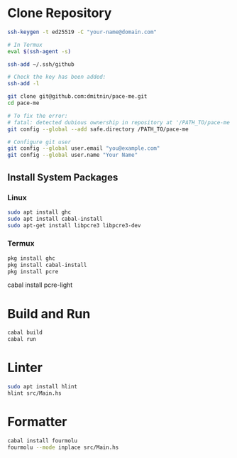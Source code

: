 # Clone Repository #

```bash
ssh-keygen -t ed25519 -C "your-name@domain.com"

# In Termux
eval $(ssh-agent -s)

ssh-add ~/.ssh/github

# Check the key has been added:
ssh-add -l

git clone git@github.com:dmitnin/pace-me.git
cd pace-me

# To fix the error:
# fatal: detected dubious ownership in repository at '/PATH_TO/pace-me'
git config --global --add safe.directory /PATH_TO/pace-me

# Configure git user
git config --global user.email "you@example.com"
git config --global user.name "Your Name"
```

## Install System Packages ##

### Linux ###

```bash
sudo apt install ghc
sudo apt install cabal-install
sudo apt-get install libpcre3 libpcre3-dev
```

### Termux ###

```bash
pkg install ghc
pkg install cabal-install
pkg install pcre
```

cabal install pcre-light

# Build and Run #

```bash
cabal build
cabal run
```

# Linter #

```bash
sudo apt install hlint
hlint src/Main.hs
```

# Formatter #

```bash
cabal install fourmolu
fourmolu --mode inplace src/Main.hs
```
